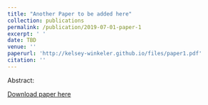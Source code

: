 ```yaml
---
title: "Another Paper to be added here"
collection: publications
permalink: /publication/2019-07-01-paper-1
excerpt: ' '
date: TBD
venue: ''
paperurl: 'http://kelsey-winkeler.github.io/files/paper1.pdf'
citation: ''
---
```

Abstract: 

[Download paper here]()
